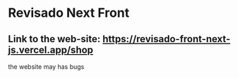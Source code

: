 # Revisado Next Front
 
## Link to the web-site: https://revisado-front-next-js.vercel.app/shop
the website may has bugs